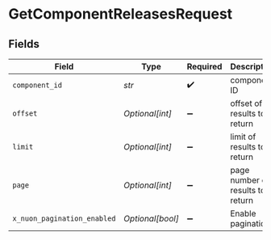 # GetComponentReleasesRequest


## Fields

| Field                            | Type                             | Required                         | Description                      |
| -------------------------------- | -------------------------------- | -------------------------------- | -------------------------------- |
| `component_id`                   | *str*                            | :heavy_check_mark:               | component ID                     |
| `offset`                         | *Optional[int]*                  | :heavy_minus_sign:               | offset of results to return      |
| `limit`                          | *Optional[int]*                  | :heavy_minus_sign:               | limit of results to return       |
| `page`                           | *Optional[int]*                  | :heavy_minus_sign:               | page number of results to return |
| `x_nuon_pagination_enabled`      | *Optional[bool]*                 | :heavy_minus_sign:               | Enable pagination                |